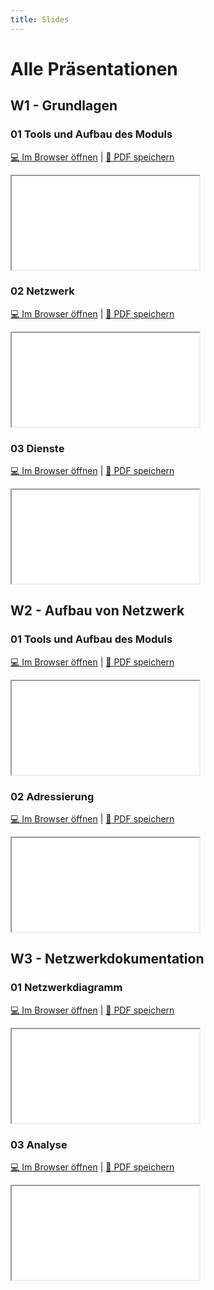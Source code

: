 ```yaml
---
title: Slides
---
```


# Alle Präsentationen

## W1 - Grundlagen 
### 01 Tools und Aufbau des Moduls

[:computer: Im Browser öffnen](pathname:///slides/10_grundlagen/01_grundlagen) | [:floppy_disk: PDF speichern](pathname:///slides/10_grundlagen/01_grundlagen)

<iframe src="/bbzbl-modul-117/slides/10_grundlagen/01_grundlagen"></iframe>

### 02 Netzwerk

[:computer: Im Browser öffnen](pathname:///slides/10_grundlagen/02_netzwerk) | [:floppy_disk: PDF speichern](pathname:///slides/10_grundlagen/02_netzwerk)

<iframe src="/bbzbl-modul-117/slides/10_grundlagen/02_netzwerk"></iframe>

### 03 Dienste

[:computer: Im Browser öffnen](pathname:///slides/10_grundlagen/03_dienste) | [:floppy_disk: PDF speichern](pathname:///slides/10_grundlagen/03_dienste)

<iframe src="/bbzbl-modul-117/slides/10_grundlagen/03_dienste"></iframe>


## W2 - Aufbau von Netzwerk 
### 01 Tools und Aufbau des Moduls

[:computer: Im Browser öffnen](pathname:///slides/20_iso_osi/01_grundlagen) | [:floppy_disk: PDF speichern](pathname:///slides/20_iso_osi/01_grundlagen)

<iframe src="/bbzbl-modul-117/slides/20_iso_osi/01_grundlagen"></iframe>

### 02 Adressierung

[:computer: Im Browser öffnen](pathname:///slides/20_iso_osi/02_Adressierung) | [:floppy_disk: PDF speichern](pathname:///slides/20_iso_osi/02_Adressierung.md)

<iframe src="/bbzbl-modul-117/slides/20_iso_osi/02_Adressierung"></iframe>

## W3 - Netzwerkdokumentation
### 01 Netzwerkdiagramm

[:computer: Im Browser öffnen](pathname:///slides/40_netzwerkdiagramm/01_Netzwerkdiagramm) | [:floppy_disk: PDF speichern](pathname:///slides/40_netzwerkdiagramm/01_Netzwerkdiagramm)

<iframe src="/bbzbl-modul-117/slides/40_netzwerkdiagramm/01_Netzwerkdiagramm"></iframe>

### 03 Analyse

[:computer: Im Browser öffnen](pathname:///slides/40_netzwerkdiagramm/03_Analyse) | [:floppy_disk: PDF speichern](pathname:///slides/40_netzwerkdiagramm/03_Analyse)

<iframe src="/bbzbl-modul-117/slides/40_netzwerkdiagramm/03_Analyse"></iframe>